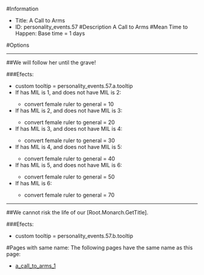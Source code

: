 #Information
 - Title: A Call to Arms
 - ID: personality_events.57
#Description
A Call to Arms
#Mean Time to Happen:
Base time = 1 days

#Options

___
##We will follow her until the grave!

###Efects:<ul><li>custom tooltip = personality_events.57.a.tooltip</li><li>If has MIL is 1, and does not have MIL is 2:</li><ul><li>convert female ruler to general = 10</li></ul><li>If has MIL is 2, and does not have MIL is 3:</li><ul><li>convert female ruler to general = 20</li></ul><li>If has MIL is 3, and does not have MIL is 4:</li><ul><li>convert female ruler to general = 30</li></ul><li>If has MIL is 4, and does not have MIL is 5:</li><ul><li>convert female ruler to general = 40</li></ul><li>If has MIL is 5, and does not have MIL is 6:</li><ul><li>convert female ruler to general = 50</li></ul><li>If has MIL is 6:</li><ul><li>convert female ruler to general = 70</li></ul></ul>

___
##We cannot risk the life of our [Root.Monarch.GetTitle].

###Efects:<ul><li>custom tooltip = personality_events.57.b.tooltip</li></ul>


#Pages with same name:
The following pages have the same name as this page:
 - [a_call_to_arms_1](a_call_to_arms_1.md)
